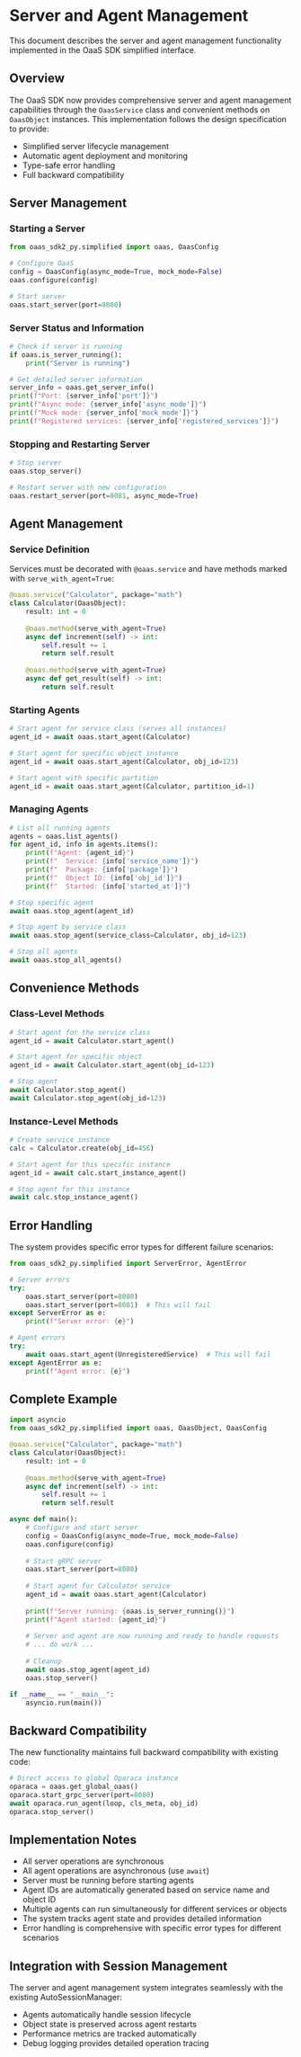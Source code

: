 # Server and Agent Management

This document describes the server and agent management functionality implemented in the OaaS SDK simplified interface.

## Overview

The OaaS SDK now provides comprehensive server and agent management capabilities through the `OaasService` class and convenient methods on `OaasObject` instances. This implementation follows the design specification to provide:

- Simplified server lifecycle management
- Automatic agent deployment and monitoring
- Type-safe error handling
- Full backward compatibility

## Server Management

### Starting a Server

```python
from oaas_sdk2_py.simplified import oaas, OaasConfig

# Configure OaaS
config = OaasConfig(async_mode=True, mock_mode=False)
oaas.configure(config)

# Start server
oaas.start_server(port=8080)
```

### Server Status and Information

```python
# Check if server is running
if oaas.is_server_running():
    print("Server is running")

# Get detailed server information
server_info = oaas.get_server_info()
print(f"Port: {server_info['port']}")
print(f"Async mode: {server_info['async_mode']}")
print(f"Mock mode: {server_info['mock_mode']}")
print(f"Registered services: {server_info['registered_services']}")
```

### Stopping and Restarting Server

```python
# Stop server
oaas.stop_server()

# Restart server with new configuration
oaas.restart_server(port=8081, async_mode=True)
```

## Agent Management

### Service Definition

Services must be decorated with `@oaas.service` and have methods marked with `serve_with_agent=True`:

```python
@oaas.service("Calculator", package="math")
class Calculator(OaasObject):
    result: int = 0
    
    @oaas.method(serve_with_agent=True)
    async def increment(self) -> int:
        self.result += 1
        return self.result
    
    @oaas.method(serve_with_agent=True)
    async def get_result(self) -> int:
        return self.result
```

### Starting Agents

```python
# Start agent for service class (serves all instances)
agent_id = await oaas.start_agent(Calculator)

# Start agent for specific object instance
agent_id = await oaas.start_agent(Calculator, obj_id=123)

# Start agent with specific partition
agent_id = await oaas.start_agent(Calculator, partition_id=1)
```

### Managing Agents

```python
# List all running agents
agents = oaas.list_agents()
for agent_id, info in agents.items():
    print(f"Agent: {agent_id}")
    print(f"  Service: {info['service_name']}")
    print(f"  Package: {info['package']}")
    print(f"  Object ID: {info['obj_id']}")
    print(f"  Started: {info['started_at']}")

# Stop specific agent
await oaas.stop_agent(agent_id)

# Stop agent by service class
await oaas.stop_agent(service_class=Calculator, obj_id=123)

# Stop all agents
await oaas.stop_all_agents()
```

## Convenience Methods

### Class-Level Methods

```python
# Start agent for the service class
agent_id = await Calculator.start_agent()

# Start agent for specific object
agent_id = await Calculator.start_agent(obj_id=123)

# Stop agent
await Calculator.stop_agent()
await Calculator.stop_agent(obj_id=123)
```

### Instance-Level Methods

```python
# Create service instance
calc = Calculator.create(obj_id=456)

# Start agent for this specific instance
agent_id = await calc.start_instance_agent()

# Stop agent for this instance
await calc.stop_instance_agent()
```

## Error Handling

The system provides specific error types for different failure scenarios:

```python
from oaas_sdk2_py.simplified import ServerError, AgentError

# Server errors
try:
    oaas.start_server(port=8080)
    oaas.start_server(port=8081)  # This will fail
except ServerError as e:
    print(f"Server error: {e}")

# Agent errors
try:
    await oaas.start_agent(UnregisteredService)  # This will fail
except AgentError as e:
    print(f"Agent error: {e}")
```

## Complete Example

```python
import asyncio
from oaas_sdk2_py.simplified import oaas, OaasObject, OaasConfig

@oaas.service("Calculator", package="math")
class Calculator(OaasObject):
    result: int = 0
    
    @oaas.method(serve_with_agent=True)
    async def increment(self) -> int:
        self.result += 1
        return self.result

async def main():
    # Configure and start server
    config = OaasConfig(async_mode=True, mock_mode=False)
    oaas.configure(config)
    
    # Start gRPC server
    oaas.start_server(port=8080)
    
    # Start agent for Calculator service
    agent_id = await oaas.start_agent(Calculator)
    
    print(f"Server running: {oaas.is_server_running()}")
    print(f"Agent started: {agent_id}")
    
    # Server and agent are now running and ready to handle requests
    # ... do work ...
    
    # Cleanup
    await oaas.stop_agent(agent_id)
    oaas.stop_server()

if __name__ == "__main__":
    asyncio.run(main())
```

## Backward Compatibility

The new functionality maintains full backward compatibility with existing code:

```python
# Direct access to global Oparaca instance
oparaca = oaas.get_global_oaas()
oparaca.start_grpc_server(port=8080)
await oparaca.run_agent(loop, cls_meta, obj_id)
oparaca.stop_server()
```

## Implementation Notes

- All server operations are synchronous
- All agent operations are asynchronous (use `await`)
- Server must be running before starting agents
- Agent IDs are automatically generated based on service name and object ID
- Multiple agents can run simultaneously for different services or objects
- The system tracks agent state and provides detailed information
- Error handling is comprehensive with specific error types for different scenarios

## Integration with Session Management

The server and agent management system integrates seamlessly with the existing AutoSessionManager:

- Agents automatically handle session lifecycle
- Object state is preserved across agent restarts
- Performance metrics are tracked automatically
- Debug logging provides detailed operation tracing
